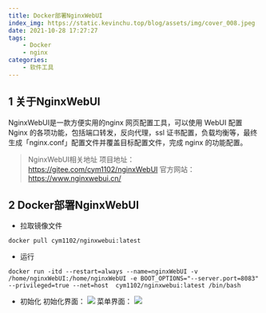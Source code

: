 ```yaml
---
title: Docker部署NginxWebUI
index_img: https://static.kevinchu.top/blog/assets/img/cover_008.jpeg
date: 2021-10-28 17:27:27
tags:
    - Docker
    - nginx
categories:
    - 软件工具
---
```

## 1 关于NginxWebUI
NginxWebUI是一款方便实用的nginx 网页配置工具，可以使用 WebUI 配置 Nginx 的各项功能，包括端口转发，反向代理，ssl 证书配置，负载均衡等，最终生成「nginx.conf」配置文件并覆盖目标配置文件，完成 nginx 的功能配置。
>NginxWebUI相关地址
项目地址：https://gitee.com/cym1102/nginxWebUI
官方网站：https://www.nginxwebui.cn/

## 2 Docker部署NginxWebUI
- 拉取镜像文件
```shell
docker pull cym1102/nginxwebui:latest
```
- 运行
```shell
docker run -itd --restart=always --name=nginxWebUI -v /home/nginxWebUI:/home/nginxWebUI -e BOOT_OPTIONS="--server.port=8083" --privileged=true --net=host  cym1102/nginxwebui:latest /bin/bash
```
- 初始化
初始化界面：
![](https://static.kevinchu.top/blog/public/nginxwebui-01.png)
菜单界面：
![](https://static.kevinchu.top/blog/public/nginxwebui-02.png)
